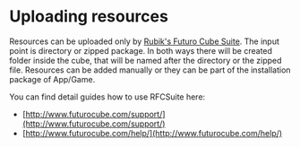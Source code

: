 # Uploading resources

Resources can be uploaded only by [Rubik's Futuro Cube Suite](http://www.futurocube.com/support/). The input point is directory or zipped package. In both ways there will be created folder inside the cube, that will be named after the directory or the zipped file. Resources can be added manually or they can be part of the installation package of App/Game. 

You can find detail guides how to use RFCSuite here:

* [http://www.futurocube.com/support/](http://www.futurocube.com/support/)
* [http://www.futurocube.com/help/](http://www.futurocube.com/help/)





